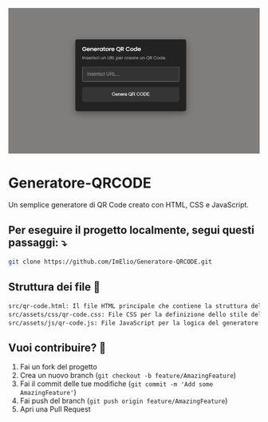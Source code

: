 ![Alt Text](src/assets/img/qrcode_banner_readme.png)

# Generatore-QRCODE

Un semplice generatore di QR Code creato con HTML, CSS e JavaScript.

## Per eseguire il progetto localmente, segui questi passaggi: ⤵
```bash
git clone https://github.com/ImElio/Generatore-QRCODE.git
``` 

## Struttura dei file 📁
```bash
src/qr-code.html: Il file HTML principale che contiene la struttura del generatore di QR Code.
src/assets/css/qr-code.css: File CSS per la definizione dello stile del generatore di QR Code.
src/assets/js/qr-code.js: File JavaScript per la logica del generatore di QR Code.
```
## Vuoi contribuire? 💚
1. Fai un fork del progetto
2. Crea un nuovo branch (`git checkout -b feature/AmazingFeature`)
3. Fai il commit delle tue modifiche (`git commit -m 'Add some AmazingFeature'`)
4. Fai push del branch (`git push origin feature/AmazingFeature`)
5. Apri una Pull Request

